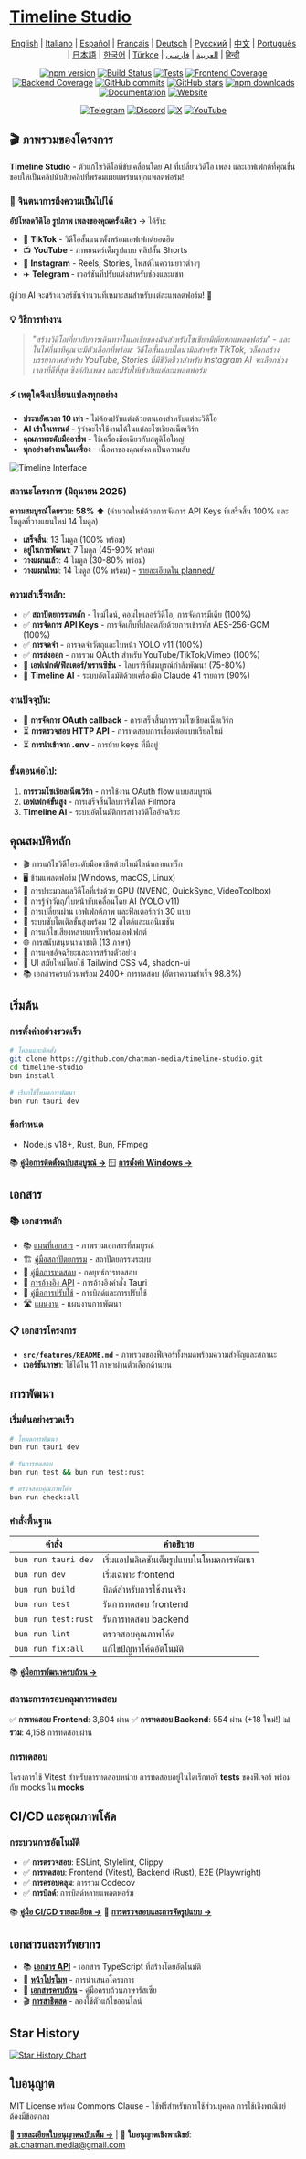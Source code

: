 # [Timeline Studio](https://chatman-media.github.io/timeline-studio/)

<div align="center">

[English](README.md) | [Italiano](README.it.md) | [Español](README.es.md) | [Français](README.fr.md) | [Deutsch](README.de.md) | [Русский](README.ru.md) | [中文](README.zh.md) | [Português](README.pt.md) | [日本語](README.ja.md) | [한국어](README.ko.md) | [Türkçe](README.tr.md) | [العربية](README.ar.md) | [فارسی](README.fa.md) | [हिन्दी](README.hi.md)

[![npm version](https://img.shields.io/npm/v/timeline-studio.svg?style=for-the-badge)](https://www.npmjs.com/package/timeline-studio)
[![Build Status](https://img.shields.io/github/actions/workflow/status/chatman-media/timeline-studio/build.yml?style=for-the-badge&label=build)](https://github.com/chatman-media/timeline-studio/actions/workflows/build.yml)
[![Tests](https://img.shields.io/github/actions/workflow/status/chatman-media/timeline-studio/test-and-coverage.yml?style=for-the-badge&label=tests)](https://github.com/chatman-media/timeline-studio/actions/workflows/test-and-coverage.yml)
[![Frontend Coverage](https://img.shields.io/codecov/c/github/chatman-media/timeline-studio?style=for-the-badge&label=frontend&flag=frontend)](https://codecov.io/gh/chatman-media/timeline-studio)
[![Backend Coverage](https://img.shields.io/codecov/c/github/chatman-media/timeline-studio?style=for-the-badge&label=backend&flag=backend)](https://codecov.io/gh/chatman-media/timeline-studio)
[![GitHub commits](https://img.shields.io/github/commit-activity/m/chatman-media/timeline-studio?style=for-the-badge&label=commits)](https://github.com/chatman-media/timeline-studio/graphs/commit-activity)
[![GitHub stars](https://img.shields.io/github/stars/chatman-media/timeline-studio?style=for-the-badge)](https://github.com/chatman-media/timeline-studio/stargazers)
[![npm downloads](https://img.shields.io/npm/dm/timeline-studio?style=for-the-badge&label=npm%20downloads)](https://www.npmjs.com/package/timeline-studio)
[![Documentation](https://img.shields.io/badge/read-docs-blue?style=for-the-badge)](https://chatman-media.github.io/timeline-studio/api-docs/)
[![Website](https://img.shields.io/badge/visit-website-brightgreen?style=for-the-badge&logo=globe&logoColor=white)](https://chatman-media.github.io/timeline-studio/)

[![Telegram](https://img.shields.io/badge/Join%20Group-Telegram-2CA5E0?style=for-the-badge&logo=telegram&logoColor=white)](https://t.me/timelinestudio)
[![Discord](https://img.shields.io/badge/Chat-on%20Discord-5865F2?style=for-the-badge&logo=discord&logoColor=white)](https://discord.gg/gwJUYxck)
[![X](https://img.shields.io/badge/Follow-@chatman-000000?style=for-the-badge&logo=x&logoColor=white)](https://x.com/chatman_media)
[![YouTube](https://img.shields.io/badge/Subscribe-YouTube-FF0000?style=for-the-badge&logo=youtube&logoColor=white)](https://www.youtube.com/@chatman-media)

</div>

## 🎬 ภาพรวมของโครงการ

**Timeline Studio** - ตัวแก้ไขวิดีโอที่ขับเคลื่อนโดย AI ที่เปลี่ยนวิดีโอ เพลง และเอฟเฟกต์ที่คุณชื่นชอบให้เป็นคลิปนับสิบคลิปที่พร้อมเผยแพร่บนทุกแพลตฟอร์ม!

### 🚀 จินตนาการถึงความเป็นไปได้

**อัปโหลดวิดีโอ รูปภาพ เพลงของคุณครั้งเดียว** → ได้รับ:
- 📱 **TikTok** - วิดีโอสั้นแนวตั้งพร้อมเอฟเฟกต์ยอดฮิต
- 📺 **YouTube** - ภาพยนตร์เต็มรูปแบบ คลิปสั้น Shorts
- 📸 **Instagram** - Reels, Stories, โพสต์ในความยาวต่างๆ
- ✈️ **Telegram** - เวอร์ชันที่ปรับแต่งสำหรับช่องและแชท

ผู้ช่วย AI จะสร้างเวอร์ชันจำนวนที่เหมาะสมสำหรับแต่ละแพลตฟอร์ม! 🤖

### 💡 วิธีการทำงาน

> *"สร้างวิดีโอเกี่ยวกับการเดินทางในเอเชียของฉันสำหรับโซเชียลมีเดียทุกแพลตฟอร์ม" - และในไม่กี่นาทีคุณจะมีตัวเลือกที่พร้อม: วิดีโอสั้นแบบไดนามิกสำหรับ TikTok, วล็อกสร้างบรรยากาศสำหรับ YouTube, Stories ที่มีชีวิตชีวาสำหรับ Instagram AI จะเลือกช่วงเวลาที่ดีที่สุด ซิงค์กับเพลง และปรับให้เข้ากับแต่ละแพลตฟอร์ม*

### ⚡ เหตุใดจึงเปลี่ยนแปลงทุกอย่าง

- **ประหยัดเวลา 10 เท่า** - ไม่ต้องปรับแต่งด้วยตนเองสำหรับแต่ละวิดีโอ
- **AI เข้าใจเทรนด์** - รู้ว่าอะไรใช้งานได้ในแต่ละโซเชียลเน็ตเวิร์ก
- **คุณภาพระดับมืออาชีพ** - ใช้เครื่องมือเดียวกับสตูดิโอใหญ่
- **ทุกอย่างทำงานในเครื่อง** - เนื้อหาของคุณยังคงเป็นความลับ

![Timeline Interface](/public/screen3.png)

### สถานะโครงการ (มิถุนายน 2025)

**ความสมบูรณ์โดยรวม: 58%** ⬆️ (คำนวณใหม่ด้วยการจัดการ API Keys ที่เสร็จสิ้น 100% และโมดูลที่วางแผนใหม่ 14 โมดูล)
- **เสร็จสิ้น**: 13 โมดูล (100% พร้อม)
- **อยู่ในการพัฒนา**: 7 โมดูล (45-90% พร้อม)
- **วางแผนแล้ว**: 4 โมดูล (30-80% พร้อม)
- **วางแผนใหม่**: 14 โมดูล (0% พร้อม) - [รายละเอียดใน planned/](docs-ru/08-roadmap/planned/)

### ความสำเร็จหลัก:
- ✅ **สถาปัตยกรรมหลัก** - ไทม์ไลน์, คอมไพเลอร์วิดีโอ, การจัดการมีเดีย (100%)
- ✅ **การจัดการ API Keys** - การจัดเก็บที่ปลอดภัยด้วยการเข้ารหัส AES-256-GCM (100%)
- ✅ **การจดจำ** - การจดจำวัตถุและใบหน้า YOLO v11 (100%)
- ✅ **การส่งออก** - การรวม OAuth สำหรับ YouTube/TikTok/Vimeo (100%)
- 🚧 **เอฟเฟกต์/ฟิลเตอร์/ทรานซิชัน** - ไลบรารีที่สมบูรณ์กำลังพัฒนา (75-80%)
- 🚧 **Timeline AI** - ระบบอัตโนมัติด้วยเครื่องมือ Claude 41 รายการ (90%)

### งานปัจจุบัน:
- 🔄 **การจัดการ OAuth callback** - การเสร็จสิ้นการรวมโซเชียลเน็ตเวิร์ก
- ⏳ **การตรวจสอบ HTTP API** - การทดสอบการเชื่อมต่อแบบเรียลไทม์
- ⏳ **การนำเข้าจาก .env** - การย้าย keys ที่มีอยู่

### ขั้นตอนต่อไป:
1. **การรวมโซเชียลเน็ตเวิร์ก** - การใช้งาน OAuth flow แบบสมบูรณ์
2. **เอฟเฟกต์ขั้นสูง** - การเสร็จสิ้นไลบรารีสไตล์ Filmora
3. **Timeline AI** - ระบบอัตโนมัติการสร้างวิดีโออัจฉริยะ

## คุณสมบัติหลัก

- 🎬 การแก้ไขวิดีโอระดับมืออาชีพด้วยไทม์ไลน์หลายแทร็ก
- 🖥️ ข้ามแพลตฟอร์ม (Windows, macOS, Linux)
- 🚀 การประมวลผลวิดีโอที่เร่งด้วย GPU (NVENC, QuickSync, VideoToolbox)
- 🤖 การรู้จำวัตถุ/ใบหน้าขับเคลื่อนโดย AI (YOLO v11)
- 🎨 การเปลี่ยนผ่าน เอฟเฟกต์ภาพ และฟิลเตอร์กว่า 30 แบบ
- 📝 ระบบซับไตเติลขั้นสูงพร้อม 12 สไตล์และแอนิเมชัน
- 🎵 การแก้ไขเสียงหลายแทร็กพร้อมเอฟเฟกต์
- 🌐 การสนับสนุนนานาชาติ (13 ภาษา)
- 💾 การแคชอัจฉริยะและการสร้างตัวอย่าง
- 🎨 UI สมัยใหม่โดยใช้ Tailwind CSS v4, shadcn-ui
- 📚 เอกสารครบถ้วนพร้อม 2400+ การทดสอบ (อัตราความสำเร็จ 98.8%)

## เริ่มต้น

### การตั้งค่าอย่างรวดเร็ว

```bash
# โคลนและติดตั้ง
git clone https://github.com/chatman-media/timeline-studio.git
cd timeline-studio
bun install

# เรียกใช้โหมดการพัฒนา
bun run tauri dev
```

### ข้อกำหนด
- Node.js v18+, Rust, Bun, FFmpeg

📚 **[คู่มือการติดตั้งฉบับสมบูรณ์ →](docs-ru/01-getting-started/README.md)**
🪟 **[การตั้งค่า Windows →](docs-ru/06-deployment/platforms/windows-build.md)**

## เอกสาร

### 📚 เอกสารหลัก

- 📚 [แผนที่เอกสาร](docs-ru/MAP.md) - ภาพรวมเอกสารที่สมบูรณ์
- 🏗️ [คู่มือสถาปัตยกรรม](docs-ru/ARCHITECTURE.md) - สถาปัตยกรรมระบบ
- 🧪 [คู่มือการทดสอบ](docs-ru/testing/TESTING.md) - กลยุทธ์การทดสอบ
- 📡 [การอ้างอิง API](docs-ru/API.md) - การอ้างอิงคำสั่ง Tauri
- 🚀 [คู่มือการปรับใช้](docs-ru/deployment/DEPLOYMENT.md) - การบิลด์และการปรับใช้
- 🛣️ [แผนงาน](docs-ru/ROADMAP.md) - แผนงานการพัฒนา

### 📋 เอกสารโครงการ

- **`src/features/README.md`** - ภาพรวมของฟีเจอร์ทั้งหมดพร้อมความสำคัญและสถานะ
- **เวอร์ชันภาษา**: ใช้ได้ใน 11 ภาษาผ่านตัวเลือกด้านบน

## การพัฒนา

### เริ่มต้นอย่างรวดเร็ว

```bash
# โหมดการพัฒนา
bun run tauri dev

# รันการทดสอบ
bun run test && bun run test:rust

# ตรวจสอบคุณภาพโค้ด
bun run check:all
```

### คำสั่งพื้นฐาน

| คำสั่ง | คำอธิบาย |
|-------|----------|
| `bun run tauri dev` | เริ่มแอปพลิเคชันเต็มรูปแบบในโหมดการพัฒนา |
| `bun run dev` | เริ่มเฉพาะ frontend |
| `bun run build` | บิลด์สำหรับการใช้งานจริง |
| `bun run test` | รันการทดสอบ frontend |
| `bun run test:rust` | รันการทดสอบ backend |
| `bun run lint` | ตรวจสอบคุณภาพโค้ด |
| `bun run fix:all` | แก้ไขปัญหาโค้ดอัตโนมัติ |

📚 **[คู่มือการพัฒนาครบถ้วน →](docs-ru/05-development/README.md)**

### สถานะการครอบคลุมการทดสอบ

✅ **การทดสอบ Frontend**: 3,604 ผ่าน
✅ **การทดสอบ Backend**: 554 ผ่าน (+18 ใหม่!)
📊 **รวม**: 4,158 การทดสอบผ่าน


### การทดสอบ

โครงการใช้ Vitest สำหรับการทดสอบหน่วย การทดสอบอยู่ในไดเร็กทอรี __tests__ ของฟีเจอร์ พร้อมกับ mocks ใน __mocks__

## CI/CD และคุณภาพโค้ด

### กระบวนการอัตโนมัติ
- ✅ **การตรวจสอบ**: ESLint, Stylelint, Clippy
- ✅ **การทดสอบ**: Frontend (Vitest), Backend (Rust), E2E (Playwright)
- ✅ **การครอบคลุม**: การรวม Codecov
- ✅ **การบิลด์**: การบิลด์หลายแพลตฟอร์ม

📚 **[คู่มือ CI/CD รายละเอียด →](docs-ru/06-deployment/README.md)**
🔧 **[การตรวจสอบและการจัดรูปแบบ →](docs-ru/05-development/linting-and-formatting.md)**

## เอกสารและทรัพยากร

- 📚 [**เอกสาร API**](https://chatman-media.github.io/timeline-studio/api-docs/) - เอกสาร TypeScript ที่สร้างโดยอัตโนมัติ
- 🚀 [**หน้าโปรโมท**](https://chatman-media.github.io/timeline-studio/) - การนำเสนอโครงการ
- 📖 [**เอกสารครบถ้วน**](docs-ru/README.md) - คู่มือครบถ้วนภาษารัสเซีย
- 🎬 [**การสาธิตสด**](https://chatman-media.github.io/timeline-studio/) - ลองใช้ตัวแก้ไขออนไลน์

## Star History
<a href="https://www.star-history.com/#chatman-media/timeline-studio&Date">
 <picture>
   <source media="(prefers-color-scheme: dark)" srcset="https://api.star-history.com/svg?repos=chatman-media/timeline-studio&type=Date&theme=dark" />
   <source media="(prefers-color-scheme: light)" srcset="https://api.star-history.com/svg?repos=chatman-media/timeline-studio&type=Date" />
   <img alt="Star History Chart" src="https://api.star-history.com/svg?repos=chatman-media/timeline-studio&type=Date" />
 </picture>
</a>

## ใบอนุญาต

MIT License พร้อม Commons Clause - ใช้ฟรีสำหรับการใช้ส่วนบุคคล การใช้เชิงพาณิชย์ต้องมีข้อตกลง

📄 **[รายละเอียดใบอนุญาตฉบับเต็ม →](docs-ru/10-legal/license.md)** | 📧 **ใบอนุญาตเชิงพาณิชย์**: ak.chatman.media@gmail.com
